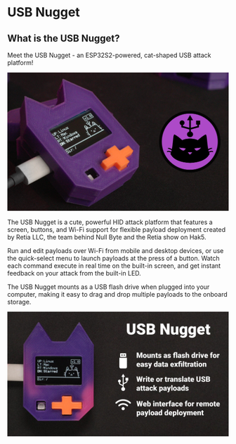 # USB Nugget

## What is the USB Nugget?
Meet the USB Nugget - an ESP32S2-powered, cat-shaped USB attack platform!

![Picture of a USB Nugget](assets/Purple_Thumbnail.png)

The USB Nugget is a cute, powerful HID attack platform that features a screen, buttons, and Wi-Fi support for flexible payload deployment created by Retia LLC, the team behind Null Byte and the Retia show on Hak5.

Run and edit payloads over Wi-Fi from mobile and desktop devices, or use the quick-select menu to launch payloads at the press of a button. Watch each command execute in real time on the built-in screen, and get instant feedback on your attack from the built-in LED.

The USB Nugget mounts as a USB flash drive when plugged into your computer, making it easy to drag and drop multiple payloads to the onboard storage.

![Features of the USB Nugget](assets/USBNuggetFeatures.jpg)